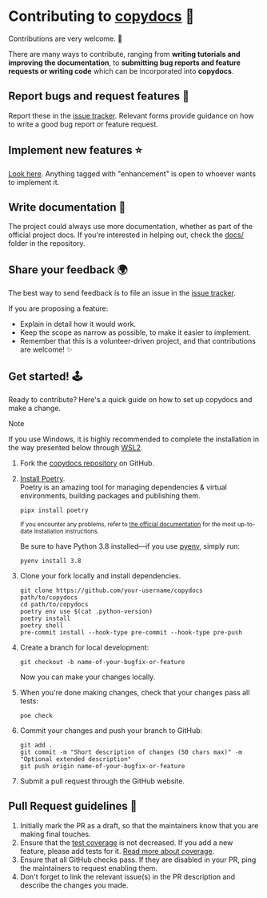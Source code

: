 # Contributing to [copydocs](https://github.com/bswck/copydocs) 🎉
Contributions are very welcome. 🚀

There are many ways to contribute, ranging from **writing tutorials and improving the documentation**, to **submitting bug reports and feature requests or writing code** which can be incorporated into **copydocs**.

## Report bugs and request features 🐛
Report these in the [issue tracker](https://github.com/bswck/copydocs/issues).
Relevant forms provide guidance on how to write a good bug report or feature request.

## Implement new features ⭐
[Look here](https://github.com/bswck/copydocs/issues?q=is%3Aopen+label%3Aenhancement+sort%3Aupdated-desc).
Anything tagged with "enhancement" is open to whoever wants to implement it.

## Write documentation 📖
The project could always use more documentation, whether as part of the official project
docs. If you're interested in helping out, check the [docs/](https://github.com/bswck/copydocs/tree/HEAD/docs) folder in the repository.

## Share your feedback 🌍
The best way to send feedback is to file an issue in the [issue tracker](https://github.com/bswck/copydocs).

If you are proposing a feature:
-   Explain in detail how it would work.
-   Keep the scope as narrow as possible, to make it easier to implement.
-   Remember that this is a volunteer-driven project, and that contributions are
    welcome! ✨

## Get started! 🕹️

Ready to contribute? Here's a quick guide on how to set up copydocs and make a change.


> [!Note]
> If you use Windows, it is highly recommended to complete the installation in the way presented below through [WSL2](https://learn.microsoft.com/en-us/windows/wsl/install).

1.  Fork the [copydocs repository](https://github.com/bswck/copydocs) on GitHub.

2.  [Install Poetry](https://python-poetry.org/docs/#installation).<br/>
    Poetry is an amazing tool for managing dependencies & virtual environments, building packages and publishing them.

    ```shell
    pipx install poetry
    ```

    <sub>If you encounter any problems, refer to [the official documentation](https://python-poetry.org/docs/#installation) for the most up-to-date installation instructions.</sub>

    Be sure to have Python 3.8 installed—if you use [pyenv](https://github.com/pyenv/pyenv#readme), simply run:

    ```shell
    pyenv install 3.8
    ```

3.  Clone your fork locally and install dependencies.

    ```shell
    git clone https://github.com/your-username/copydocs path/to/copydocs
    cd path/to/copydocs
    poetry env use $(cat .python-version)
    poetry install
    poetry shell
    pre-commit install --hook-type pre-commit --hook-type pre-push
    ```
4.  Create a branch for local development:

    ```shell
    git checkout -b name-of-your-bugfix-or-feature
    ```

    Now you can make your changes locally.

5.  When you're done making changes, check that your changes pass all tests:

    ```shell
    poe check
    ```

6.  Commit your changes and push your branch to GitHub:

    ```shell
    git add .
    git commit -m "Short description of changes (50 chars max)" -m "Optional extended description"
    git push origin name-of-your-bugfix-or-feature
    ```

7.  Submit a pull request through the GitHub website.


## Pull Request guidelines 📝
1. Initially mark the PR as a draft, so that the maintainers know that you are making final touches.
2. Ensure that the [test coverage](https://coverage-badge.samuelcolvin.workers.dev/redirect/bswck/copydocs) is not decreased. If you add a new feature, please add tests for it. [Read more about coverage](https://coverage.readthedocs.io/en/latest/index.html).
3. Ensure that all GitHub checks pass. If they are disabled in your PR, ping the maintainers to request enabling them.
4. Don't forget to link the relevant issue(s) in the PR description and describe the changes you made.
